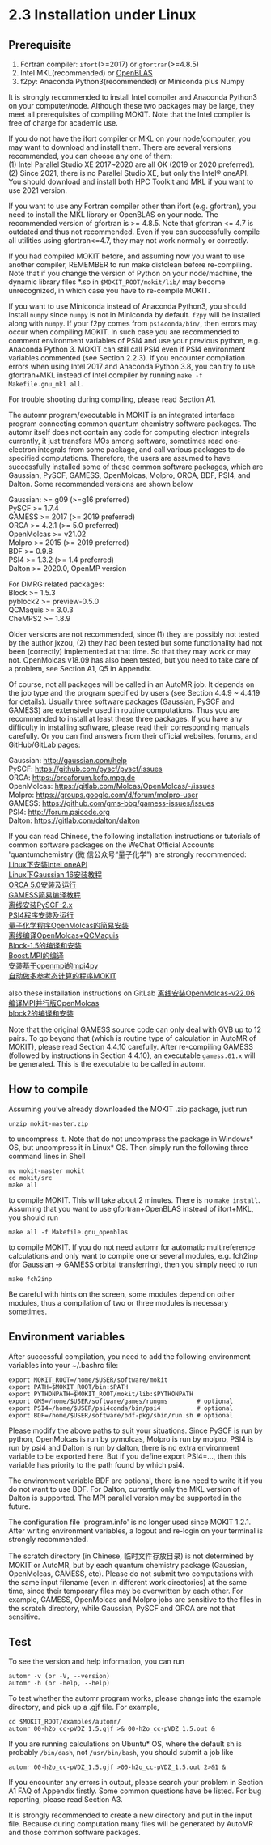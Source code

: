 # 2.3 Installation under Linux
## Prerequisite
1. Fortran compiler: `ifort`(>=2017) or `gfortran`(>=4.8.5)
2. Intel MKL(recommended) or [OpenBLAS](https://github.com/xianyi/OpenBLAS)
3. f2py: Anaconda Python3(recommended) or Miniconda plus Numpy

It is strongly recommended to install Intel compiler and Anaconda Python3 on your computer/node. Although these two packages may be large, they meet all prerequisites of compiling MOKIT. Note that the Intel compiler is free of charge for academic use.

If you do not have the ifort compiler or MKL on your node/computer, you may want
to download and install them. There are several versions recommended, you can choose
any one of them:  
(1) Intel Parallel Studio XE 2017~2020 are all OK (2019 or 2020 preferred).  
(2) Since 2021, there is no Parallel Studio XE, but only the Intel® oneAPI. You should download and install both HPC Toolkit and MKL if you want to use 2021 version.

If you want to use any Fortran compiler other than ifort (e.g. gfortran), you need to install the MKL library or OpenBLAS on your node. The recommended version of gfortran is >= 4.8.5. Note that gfortran <= 4.7 is outdated and thus not recommended. Even if you can successfully compile all utilities using gfortran<=4.7, they may not work normally or correctly.

If you had compiled MOKIT before, and assuming now you want to use another compiler, REMEMBER to run make distclean before re-compiling. Note that if you change the version of Python on your node/machine, the dynamic library files *.so in `$MOKIT_ROOT/mokit/lib/` may become unrecognized, in which case you have to re-compile MOKIT.

If you want to use Miniconda instead of Anaconda Python3, you should install `numpy` since `numpy` is not in Miniconda by default. `f2py` will be installed along with `numpy`. If your f2py comes from `psi4conda/bin/`, then errors may occur when compiling MOKIT. In such case you are recommended to comment environment variables of PSI4 and use your previous python, e.g. Anaconda Python 3. MOKIT can still call PSI4 even if PSI4 environment variables commented (see Section 2.2.3). If you encounter compilation errors when using Intel 2017 and Anaconda Python 3.8, you can try to use gfortran+MKL instead of Intel compiler by running `make -f Makefile.gnu_mkl all`.

For trouble shooting during compiling, please read Section A1.

The automr program/executable in MOKIT is an integrated interface program connecting common quantum chemistry software packages. The automr itself does not contain any code for computing electron integrals currently, it just transfers MOs among software, sometimes read one-electron integrals from some package, and call various packages to do specified computations. Therefore, the users are assumed to have successfully installed some of these common software packages, which are Gaussian, PySCF, GAMESS, OpenMolcas, Molpro, ORCA, BDF, PSI4, and Dalton. Some recommended versions are shown below

Gaussian: >= g09 (>=g16 preferred)  
PySCF >= 1.7.4  
GAMESS >= 2017 (>= 2019 preferred)  
ORCA >= 4.2.1 (>= 5.0 preferred)  
OpenMolcas >= v21.02  
Molpro >= 2015 (>= 2019 preferred)  
BDF >= 0.9.8  
PSI4 >= 1.3.2 (>= 1.4 preferred)  
Dalton >= 2020.0, OpenMP version

For DMRG related packages:  
Block >= 1.5.3  
pyblock2 >= preview-0.5.0  
QCMaquis >= 3.0.3  
CheMPS2 >= 1.8.9

Older versions are not recommended, since (1) they are possibly not tested by the author jxzou, (2) they had been tested but some functionality had not been (correctly) implemented at that time. So that they may work or may not. OpenMolcas v18.09 has also been tested, but you need to take care of a problem, see Section A1, Q5 in Appendix.

Of course, not all packages will be called in an AutoMR job. It depends on the job type and the program specified by users (see Section 4.4.9 ~ 4.4.19 for details). Usually three software packages (Gaussian, PySCF and GAMESS) are extensively used in routine computations. Thus you are recommended to install at least these three packages. If you have any difficulty in installing software, please read their corresponding manuals carefully. Or you can find answers from their official websites, forums, and GitHub/GitLab pages:

Gaussian: http://gaussian.com/help  
PySCF: https://github.com/pyscf/pyscf/issues  
ORCA: https://orcaforum.kofo.mpg.de  
OpenMolcas: https://gitlab.com/Molcas/OpenMolcas/-/issues  
Molpro: https://groups.google.com/d/forum/molpro-user  
GAMESS: https://github.com/gms-bbg/gamess-issues/issues  
PSI4: http://forum.psicode.org  
Dalton: https://gitlab.com/dalton/dalton

If you can read Chinese, the following installation instructions or tutorials of
common software packages on the WeChat Official Accounts 'quantumchemistry'(微
信公众号“量子化学”) are strongly recommended:  
[Linux下安装Intel oneAPI](https://mp.weixin.qq.com/s/7pQETkrDO1C83vQjKQqI4w)  
[Linux下Gaussian 16安装教程](https://mp.weixin.qq.com/s/ffGo6eOEacfgqg3sYbrLJA)  
[ORCA 5.0安装及运行](https://mp.weixin.qq.com/s/yeCOMhothZeL-V7veAcbuw)  
[GAMESS简易编译教程](https://mp.weixin.qq.com/s/SF5BEfKsGwdKSlZdAe1t4A)  
[离线安装PySCF-2.x](https://mp.weixin.qq.com/s/KlIKk0Onlc1ELLezlaya0A)  
[PSI4程序安装及运行](https://mp.weixin.qq.com/s/I7Q1YXX5oSsXDe3oMo2jPw)  
[量子化学程序OpenMolcas的简易安装](https://mp.weixin.qq.com/s/wA8YClRxkRTChtQvuum-Uw)  
[离线编译OpenMolcas+QCMaquis](https://mp.weixin.qq.com/s/Gb1Lzv1bcQmvuHMZjAQLxQ)  
[Block-1.5的编译和安装](https://mp.weixin.qq.com/s/EUZKLYSqbuIUL9-zlySfbQ)  
[Boost.MPI的编译](https://mp.weixin.qq.com/s/AMYUTB5pTNLFZ8NEtFIG-Q)  
[安装基于openmpi的mpi4py](https://mp.weixin.qq.com/s/f5bqgJYG5uAK1Zubngg65g)  
[自动做多参考态计算的程序MOKIT](https://mp.weixin.qq.com/s/bM244EiyhsYKwW5i8wq0TQ)  

also these installation instructions on GitLab
[离线安装OpenMolcas-v22.06](https://gitlab.com/jxzou/qcinstall/-/blob/main/%E7%A6%BB%E7%BA%BF%E5%AE%89%E8%A3%85OpenMolcas-v22.06.md)  
[编译MPI并行版OpenMolcas](https://gitlab.com/jxzou/qcinstall/-/blob/main/%E7%BC%96%E8%AF%91MPI%E5%B9%B6%E8%A1%8C%E7%89%88OpenMolcas.md)  
[block2的编译和安装](https://gitlab.com/jxzou/qcinstall/-/blob/main/block2%E7%9A%84%E7%BC%96%E8%AF%91%E5%92%8C%E5%AE%89%E8%A3%85.md)

Note that the original GAMESS source code can only deal with GVB up to 12 pairs. To go beyond that (which is routine type of calculation in AutoMR of MOKIT), please read Section 4.4.10 carefully. After re-compiling GAMESS (followed by instructions in Section 4.4.10), an executable `gamess.01.x` will be generated. This is the executable to be called in automr.

## How to compile
Assuming you’ve already downloaded the MOKIT .zip package, just run
```
unzip mokit-master.zip
```
to uncompress it. Note that do not uncompress the package in Windows* OS, but uncompress it in Linux* OS. Then simply run the following three command lines in Shell
```
mv mokit-master mokit
cd mokit/src
make all
```
to compile MOKIT. This will take about 2 minutes. There is no `make install`.
Assuming that you want to use gfortran+OpenBLAS instead of ifort+MKL, you should
run
```
make all -f Makefile.gnu_openblas
```
to compile MOKIT. If you do not need automr for automatic multireference calculations and only want to compile one or several modules, e.g. fch2inp (for Gaussian -> GAMESS orbital transferring), then you simply need to run
```
make fch2inp
```
Be careful with hints on the screen, some modules depend on other modules, thus a compilation of two or three modules is necessary sometimes.

## Environment variables
After successful compilation, you need to add the following environment variables into your ~/.bashrc file:
```
export MOKIT_ROOT=/home/$USER/software/mokit
export PATH=$MOKIT_ROOT/bin:$PATH
export PYTHONPATH=$MOKIT_ROOT/mokit/lib:$PYTHONPATH
export GMS=/home/$USER/software/games/rungms        # optional
export PSI4=/home/$USER/psi4conda/bin/psi4          # optional
export BDF=/home/$USER/software/bdf-pkg/sbin/run.sh # optional
```
Please modify the above paths to suit your situations. Since PySCF is run by python, OpenMolcas is run by pymolcas, Molpro is run by molpro, PSI4 is run by psi4 and Dalton is run by dalton, there is no extra environment variable to be exported here. But if you define export PSI4=..., then this variable has priority to the path found by which psi4.

The environment variable BDF are optional, there is no need to write it if you do not want to use BDF. For Dalton, currently only the MKL version of Dalton is supported. The MPI parallel version may be supported in the future.

The configuration file 'program.info' is no longer used since MOKIT 1.2.1. After writing environment variables, a logout and re-login on your terminal is strongly recommended.

The scratch directory (in Chinese, 临时文件存放目录) is not determined by MOKIT or AutoMR, but by each quantum chemistry package (Gaussian, OpenMolcas, GAMESS, etc). Please do not submit two computations with the same input filename (even in different work directories) at the same time, since their temporary files may be overwritten by each other. For example, GAMESS, OpenMolcas and Molpro jobs are sensitive to the files in the scratch directory, while Gaussian, PySCF and ORCA are not that sensitive.

## Test
To see the version and help information, you can run
```
automr -v (or -V, --version)
automr -h (or -help, --help)
```

To test whether the automr program works, please change into the example directory, and pick up a .gjf file. For example,
```
cd $MOKIT_ROOT/examples/automr/
automr 00-h2o_cc-pVDZ_1.5.gjf >& 00-h2o_cc-pVDZ_1.5.out &
```
If you are running calculations on Ubuntu* OS, where the default sh is probably `/bin/dash`, not `/usr/bin/bash`, you should submit a job like
```
automr 00-h2o_cc-pVDZ_1.5.gjf >00-h2o_cc-pVDZ_1.5.out 2>&1 &
```
If you encounter any errors in output, please search your problem in Section A1
FAQ of Appendix firstly. Some common questions have be listed. For bug reporting,
please read Section A3.

It is strongly recommended to create a new directory and put in the input file.
Because during computation many files will be generated by AutoMR and those common
software packages.

